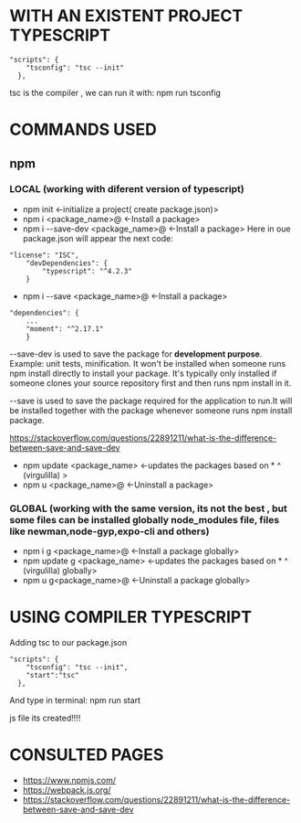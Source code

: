 # WITH AN EXISTENT PROJECT TYPESCRIPT 
```
"scripts": {
    "tsconfig": "tsc --init"
  },
```

tsc is the compiler , we can run it with: npm run tsconfig

# COMMANDS USED

## npm
### LOCAL (working with diferent version of typescript)
- npm init <-initialize a project( create package.json)>
- npm i <package_name>@<version>  <-Install a package>
- npm i --save-dev <package_name>@<version>  <-Install a package>
Here in oue package.json will appear the next code:
```
"license": "ISC",
    "devDependencies": {
        "typescript": "^4.2.3"
    }
```

- npm i --save <package_name>@<version>  <-Install a package>

```
"dependencies": {
    ...
    "moment": "^2.17.1"
    }
```
    

--save-dev is used to save the package for **development purpose**. Example: unit tests, minification.
It won't be installed when someone runs npm install directly to install your package. It's typically only installed if someone clones your source repository first and then runs npm install in it.

--save is used to save the package required for the application to run.It will be installed together with the package whenever someone runs npm install package.

https://stackoverflow.com/questions/22891211/what-is-the-difference-between-save-and-save-dev

- npm update <package_name>    <-updates the packages based on * ^ (virgulilla) >
- npm u <package_name>@<version>  <-Uninstall a package>
### GLOBAL (working with the same version, its not the best , but some files can be installed globally node_modules file, files like newman,node-gyp,expo-cli and others)
- npm i g <package_name>@<version>  <-Install a package globally>
- npm update g <package_name>    <-updates the packages based on * ^ (virgulilla) globally>
- npm u g<package_name>@<version>  <-Uninstall a package globally>

# USING COMPILER TYPESCRIPT
Adding tsc to our package.json
```
"scripts": {
    "tsconfig": "tsc --init",
    "start":"tsc"
  },
```
And type in terminal: npm run start

js file its created!!!!

# CONSULTED PAGES

- https://www.npmjs.com/
- https://webpack.js.org/
- https://stackoverflow.com/questions/22891211/what-is-the-difference-between-save-and-save-dev